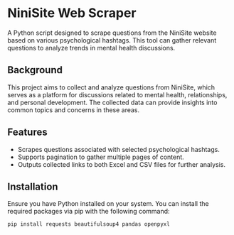 # NiniSite Web Scraper  

A Python script designed to scrape questions from the NiniSite website based on various psychological hashtags. This tool can gather relevant questions to analyze trends in mental health discussions.  

## Background  

This project aims to collect and analyze questions from NiniSite, which serves as a platform for discussions related to mental health, relationships, and personal development. The collected data can provide insights into common topics and concerns in these areas.  

## Features  
- Scrapes questions associated with selected psychological hashtags.  
- Supports pagination to gather multiple pages of content.  
- Outputs collected links to both Excel and CSV files for further analysis.  

## Installation  

Ensure you have Python installed on your system. You can install the required packages via pip with the following command:  

```bash  
pip install requests beautifulsoup4 pandas openpyxl
